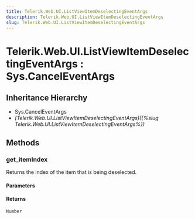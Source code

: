 ```yaml
---
title: Telerik.Web.UI.ListViewItemDeselectingEventArgs
description: Telerik.Web.UI.ListViewItemDeselectingEventArgs
slug: Telerik.Web.UI.ListViewItemDeselectingEventArgs
---
```


# Telerik.Web.UI.ListViewItemDeselectingEventArgs : Sys.CancelEventArgs

## Inheritance Hierarchy

* Sys.CancelEventArgs
* *[Telerik.Web.UI.ListViewItemDeselectingEventArgs]({%slug Telerik.Web.UI.ListViewItemDeselectingEventArgs%})*


## Methods

### get_itemIndex

Returns the index of the item that is being deselected.

#### Parameters

#### Returns

`Number`

